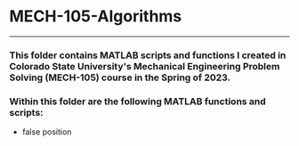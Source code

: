 # MECH-105-Algorithms
----
### This folder contains MATLAB scripts and functions I created in Colorado State University's Mechanical Engineering Problem Solving (MECH-105) course in the Spring of 2023.
### Within this folder are the following MATLAB functions and scripts:
- false position
